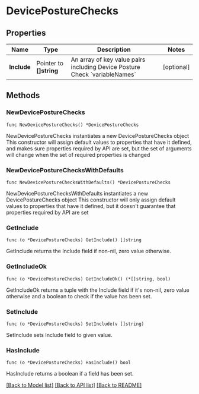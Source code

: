 # DevicePostureChecks

## Properties

Name | Type | Description | Notes
------------ | ------------- | ------------- | -------------
**Include** | Pointer to **[]string** | An array of key value pairs including Device Posture Check &#x60;variableNames&#x60; | [optional] 

## Methods

### NewDevicePostureChecks

`func NewDevicePostureChecks() *DevicePostureChecks`

NewDevicePostureChecks instantiates a new DevicePostureChecks object
This constructor will assign default values to properties that have it defined,
and makes sure properties required by API are set, but the set of arguments
will change when the set of required properties is changed

### NewDevicePostureChecksWithDefaults

`func NewDevicePostureChecksWithDefaults() *DevicePostureChecks`

NewDevicePostureChecksWithDefaults instantiates a new DevicePostureChecks object
This constructor will only assign default values to properties that have it defined,
but it doesn't guarantee that properties required by API are set

### GetInclude

`func (o *DevicePostureChecks) GetInclude() []string`

GetInclude returns the Include field if non-nil, zero value otherwise.

### GetIncludeOk

`func (o *DevicePostureChecks) GetIncludeOk() (*[]string, bool)`

GetIncludeOk returns a tuple with the Include field if it's non-nil, zero value otherwise
and a boolean to check if the value has been set.

### SetInclude

`func (o *DevicePostureChecks) SetInclude(v []string)`

SetInclude sets Include field to given value.

### HasInclude

`func (o *DevicePostureChecks) HasInclude() bool`

HasInclude returns a boolean if a field has been set.


[[Back to Model list]](../README.md#documentation-for-models) [[Back to API list]](../README.md#documentation-for-api-endpoints) [[Back to README]](../README.md)


